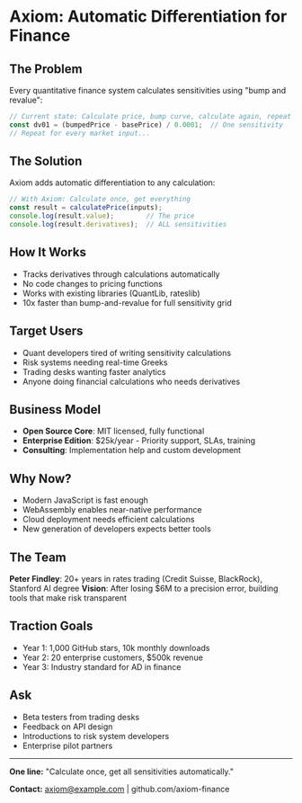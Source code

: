 # Axiom: Automatic Differentiation for Finance

## The Problem
Every quantitative finance system calculates sensitivities using "bump and revalue":
```javascript
// Current state: Calculate price, bump curve, calculate again, repeat 50x
const dv01 = (bumpedPrice - basePrice) / 0.0001;  // One sensitivity
// Repeat for every market input... 
```

## The Solution
Axiom adds automatic differentiation to any calculation:
```javascript
// With Axiom: Calculate once, get everything
const result = calculatePrice(inputs);
console.log(result.value);        // The price
console.log(result.derivatives);  // ALL sensitivities
```

## How It Works
- Tracks derivatives through calculations automatically
- No code changes to pricing functions
- Works with existing libraries (QuantLib, rateslib)
- 10x faster than bump-and-revalue for full sensitivity grid

## Target Users
- Quant developers tired of writing sensitivity calculations
- Risk systems needing real-time Greeks
- Trading desks wanting faster analytics
- Anyone doing financial calculations who needs derivatives

## Business Model
- **Open Source Core**: MIT licensed, fully functional
- **Enterprise Edition**: $25k/year - Priority support, SLAs, training
- **Consulting**: Implementation help and custom development

## Why Now?
- Modern JavaScript is fast enough
- WebAssembly enables near-native performance
- Cloud deployment needs efficient calculations
- New generation of developers expects better tools

## The Team
**Peter Findley**: 20+ years in rates trading (Credit Suisse, BlackRock), Stanford AI degree
**Vision**: After losing $6M to a precision error, building tools that make risk transparent

## Traction Goals
- Year 1: 1,000 GitHub stars, 10k monthly downloads
- Year 2: 20 enterprise customers, $500k revenue
- Year 3: Industry standard for AD in finance

## Ask
- Beta testers from trading desks
- Feedback on API design
- Introductions to risk system developers
- Enterprise pilot partners

---

**One line:** "Calculate once, get all sensitivities automatically."

**Contact:** axiom@example.com | github.com/axiom-finance